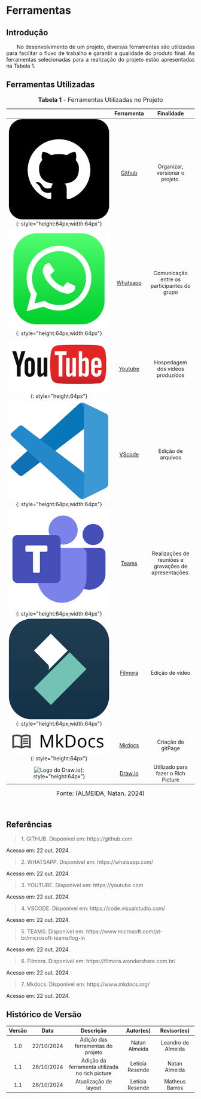 # Ferramentas

## Introdução

<p align="justify">&emsp;&emsp;No desenvolvimento de um projeto, diversas ferramentas são utilizadas para facilitar o fluxo de trabalho e garantir a qualidade do produto final. As ferramentas selecionadas para a realização do projeto estão apresentadas na Tabela 1.</p>

## Ferramentas Utilizadas

<font size="3"><p style="text-align: center"><b>Tabela 1</b> - Ferramentas Utilizadas no Projeto</p></font>

| |Ferramenta| Finalidade| 
| :--: | :--: | :--: |
|![Logo do GitHub](../assets/github-logo.png){: style="height:64px;width:64px"}|<a id="a" href="#aa">Github</a>| Organizar, versionar o projeto. |
|![Logo do Whatsapp](../assets/whatsapp-logo.png){: style="height:64px;width:64px"} | <a id="b" href="#bb">Whatsapp</a> | Comunicação entre os participantes do grupo |
|![Logo do Youtube](../assets/youtube-logo.png){: style="height:64px"} | <a id="c" href="#cc">Youtube</a> | Hospedagem dos vídeos produzidos |
|![Logo do Vscode](../assets/vscode-logo.png){: style="height:64px;width:64px"} | <a id="d" href="#dd">VScode</a> | Edição de arquivos |
|![Logo do Microsoft Teams](../assets/teams-logo.png){: style="height:64px;width:64px"}|<a id="e" href="#ee">Teams</a>|Realizações de reuniões e gravações de apresentações.|
|![Logo do Filmora](../assets/filmora-logo.png){: style="height:64px;width:64px"}|<a id="f" href="#ff">Filmora</a>|Edição de vídeo|
|![Logo do Mkdocs](../assets/mkdocs-logo.png){: style="height:64px"} | <a id="g" href="#gg">Mkdocs</a> | Criação do gitPage |
|![Logo do Draw.io](https://github.com/user-attachments/assets/9072f119-620f-4f8b-822f-8397f35319fc){: style="height:64px"} | <a id="g" href="#gg">Draw.io</a> | Utilizado para fazer o Rich Picture |


<font size="3"><p style="text-align: center">Fonte: (ALMEIDA, Natan. 2024)</p></font>

<br>

## Referências

> <p id="1">1. GITHUB. Disponível em: https://github.com
   Acesso em: 22 out. 2024.
</p>

> <p id="1">2. WHATSAPP. Disponível em: https://whatsapp.com/
   Acesso em: 22 out. 2024.
</p>

> <p id="1">3. YOUTUBE. Disponível em: https://youtube.com
   Acesso em: 22 out. 2024.
</p>

> <p id="1">4. VSCODE. Disponível em: https://code.visualstudio.com/
   Acesso em: 22 out. 2024.
</p>

> <p id="1">5. TEAMS. Disponível em: https://www.microsoft.com/pt-br/microsoft-teams/log-in
   Acesso em: 22 out. 2024.
</p>

> <p id="1">6. Filmora. Disponível em: https://filmora.wondershare.com.br/
   Acesso em: 22 out. 2024.
</p>

> <p id="1">7. Mkdocs. Disponível em: https://www.mkdocs.org/
   Acesso em: 22 out. 2024.
</p>

## Histórico de Versão

| Versão |    Data    |      Descrição       |       Autor(es)       |     Revisor(es)     |
| :-----: | :--------: | :------------------: | :-------------------: | :-----------------: |
|  1.0   | 22/10/2024 | Adição das ferramentas do projeto |Natan Almeida | Leandro de Almeida  |
|  1.1   | 26/10/2024 |Adição da ferramenta utilizada no rich picture  | Letícia Resende | Natan Almeida  |
|  1.1   | 26/10/2024 |Atualização de layout | Letícia Resende | Matheus Barros |